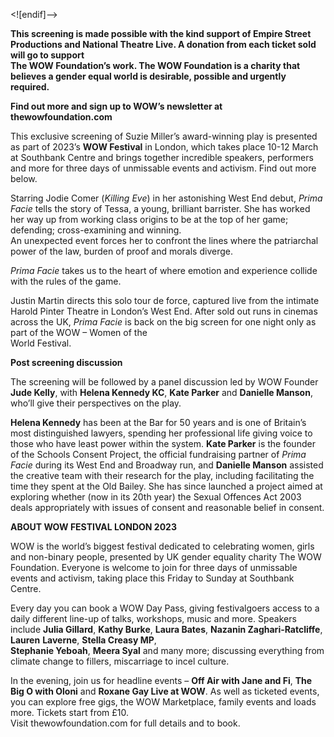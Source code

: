 <![endif]-->

**This screening is made possible with the kind support of Empire Street Productions and National Theatre Live. A donation from each ticket sold will go to support  
The WOW Foundation’s work. The WOW Foundation is a charity that believes a gender equal world is desirable, possible and urgently required.**

**Find out more and sign up to WOW’s newsletter at thewowfoundation.com**

This exclusive screening of Suzie Miller’s award-winning play is presented as part of 2023’s **WOW Festival** in London, which takes place 10-12 March at Southbank Centre and brings together incredible speakers, performers and more for three days of unmissable events and activism. Find out more below.

Starring Jodie Comer (_Killing Eve_) in her astonishing West End debut, _Prima Facie_ tells the story of Tessa, a young, brilliant barrister. She has worked her way up from working class origins to be at the top of her game; defending; cross-examining and winning.  
An unexpected event forces her to confront the lines where the patriarchal power of the law, burden of proof and morals diverge.

_Prima Facie_ takes us to the heart of where emotion and experience collide with the rules of the game.

Justin Martin directs this solo tour de force, captured live from the intimate Harold Pinter Theatre in London’s West End. After sold out runs in cinemas across the UK, _Prima Facie_ is back on the big screen for one night only as part of the WOW – Women of the  
World Festival.

**Post screening discussion**

The screening will be followed by a panel discussion led by WOW Founder **Jude Kelly**, with **Helena Kennedy KC**, **Kate Parker** and **Danielle Manson**, who’ll give their perspectives on the play.

**Helena Kennedy** has been at the Bar for 50 years and is one of Britain’s most distinguished lawyers, spending her professional life giving voice to those who have least power within the system. **Kate Parker** is the founder of the Schools Consent Project, the official fundraising partner of _Prima Facie_ during its West End and Broadway run, and **Danielle Manson** assisted the creative team with their research for the play, including facilitating the time they spent at the Old Bailey. She has since launched a project aimed at exploring whether (now in its 20th year) the Sexual Offences Act 2003 deals appropriately with issues of consent and reasonable belief in consent.

**ABOUT WOW FESTIVAL LONDON 2023**

WOW is the world’s biggest festival dedicated to celebrating women, girls and non-binary people, presented by UK gender equality charity The WOW Foundation. Everyone is welcome to join for three days of unmissable events and activism, taking place this Friday to Sunday at Southbank Centre.

Every day you can book a WOW Day Pass, giving festivalgoers access to a daily different line-up of talks, workshops, music and more. Speakers include **Julia Gillard**, **Kathy Burke**, **Laura Bates**, **Nazanin Zaghari-Ratcliffe**, **Lauren**  **Laverne**, **Stella Creasy MP**,  
**Stephanie Yeboah**, **Meera Syal** and many more; discussing everything from climate change to fillers, miscarriage to incel culture.

In the evening, join us for headline events – **Off Air with Jane and Fi**, **The Big O with Oloni** and **Roxane Gay Live at WOW**. As well as ticketed events, you can explore free gigs, the WOW Marketplace, family events and loads more. Tickets start from £10.  
Visit thewowfoundation.com for full details and to book.


<!--stackedit_data:
eyJoaXN0b3J5IjpbLTE1NTcyNjE5ODddfQ==
-->